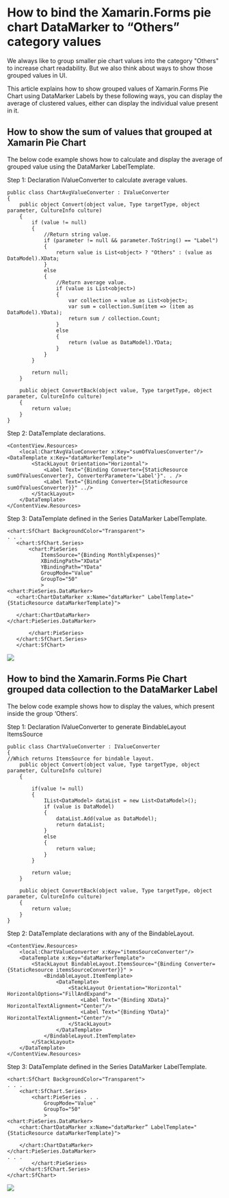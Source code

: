 # How to bind the Xamarin.Forms pie chart DataMarker to “Others” category values

We always like to group smaller pie chart values into the category "Others" to increase chart readability. But we also think about ways to show those grouped values in UI. 

This article explains how to show grouped values of Xamarin.Forms Pie Chart using DataMarker Labels by these following ways, you can display the average of clustered values, either can display the individual value present in it.

## How to show the sum of values that grouped at Xamarin Pie Chart
The below code example shows how to calculate and display the average of grouped value using the DataMarker LabelTemplate.

 

Step 1: Declaration IValueConverter to calculate average values.
```
public class ChartAvgValueConverter : IValueConverter
{
    public object Convert(object value, Type targetType, object parameter, CultureInfo culture)
    {
        if (value != null)
        {
            //Return string value.
            if (parameter != null && parameter.ToString() == "Label")
            {
                return value is List<object> ? "Others" : (value as DataModel).XData;
            }
            else
            {
                //Return average value.
                if (value is List<object>)
                {
                    var collection = value as List<object>;
                    var sum = collection.Sum(item => (item as DataModel).YData);
                    return sum / collection.Count;
                }
                else
                {
                    return (value as DataModel).YData;
                }
            }
        }
     
        return null;
    }

    public object ConvertBack(object value, Type targetType, object parameter, CultureInfo culture)
    {
        return value;
    }
}
```

Step 2: DataTemplate declarations.
```
<ContentView.Resources>
    <local:ChartAvgValueConverter x:Key="sumOfValuesConverter"/>
<DataTemplate x:Key="dataMarkerTemplate">
        <StackLayout Orientation="Horizontal">
            <Label Text="{Binding Converter={StaticResource sumOfValuesConverter}, ConverterParameter='Label'}". . />
            <Label Text="{Binding Converter={StaticResource sumOfValuesConverter}}" ../>
        </StackLayout>
    </DataTemplate>
</ContentView.Resources>
```
Step 3: DataTemplate defined in the Series DataMarker LabelTemplate.
 ```
 <chart:SfChart BackgroundColor="Transparent">
. . .
    <chart:SfChart.Series>
        <chart:PieSeries 
            ItemsSource="{Binding MonthlyExpenses}" 
            XBindingPath="XData" 
            YBindingPath="YData" 
            GroupMode="Value"
            GroupTo="50"
            >
<chart:PieSeries.DataMarker>
    <chart:ChartDataMarker x:Name="dataMarker" LabelTemplate="{StaticResource dataMarkerTemplate}">
        
    </chart:ChartDataMarker>
</chart:PieSeries.DataMarker>
            
        </chart:PieSeries>
    </chart:SfChart.Series>
    </chart:SfChart>
```

![](Images/Customization_1.png)

## How to bind the Xamarin.Forms Pie Chart grouped data collection to the DataMarker Label

The below code example shows how to display the values, which present inside the group ‘Others’.
 
Step 1: Declaration IValueConverter to generate BindableLayout ItemsSource
```
public class ChartValueConverter : IValueConverter
{
//Which returns ItemsSource for bindable layout.
    public object Convert(object value, Type targetType, object parameter, CultureInfo culture)
    {

        if(value != null)
        {
            IList<DataModel> dataList = new List<DataModel>();
            if (value is DataModel)
            {
                dataList.Add(value as DataModel);
                return dataList;
            }
            else
            {
                return value;
            }
        }

        return value;
    }

    public object ConvertBack(object value, Type targetType, object parameter, CultureInfo culture)
    {
        return value;
    }
}
```
Step 2: DataTemplate declarations with any of the BindableLayout.
```
<ContentView.Resources>
    <local:ChartValueConverter x:Key="itemsSourceConverter"/>
    <DataTemplate x:Key="dataMarkerTemplate">
        <StackLayout BindableLayout.ItemsSource="{Binding Converter={StaticResource itemsSourceConverter}}" >
            <BindableLayout.ItemTemplate>
                <DataTemplate>
                    <StackLayout Orientation="Horizontal" HorizontalOptions="FillAndExpand">
                        <Label Text="{Binding XData}" HorizontalTextAlignment="Center"/>
                        <Label Text="{Binding YData}" HorizontalTextAlignment="Center"/>
                    </StackLayout>
                </DataTemplate>
            </BindableLayout.ItemTemplate>
        </StackLayout>
    </DataTemplate>
</ContentView.Resources>
```
Step 3: DataTemplate defined in the Series DataMarker LabelTemplate.
```
<chart:SfChart BackgroundColor="Transparent">
. . .
    <chart:SfChart.Series>
        <chart:PieSeries . . .
            GroupMode="Value"
            GroupTo="50"
            >
<chart:PieSeries.DataMarker>
    <chart:ChartDataMarker x:Name="dataMarker” LabelTemplate="{StaticResource dataMarkerTemplate}">
        
    </chart:ChartDataMarker>
</chart:PieSeries.DataMarker>
. . .
        </chart:PieSeries>
    </chart:SfChart.Series>
</chart:SfChart>
```

![](Images/Customization_1.png)